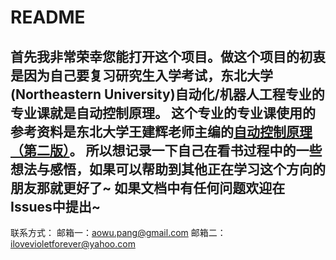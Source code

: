 # README
首先我非常荣幸您能打开这个项目。做这个项目的初衷是因为自己要复习研究生入学考试，东北大学(Northeastern University)自动化/机器人工程专业的专业课就是自动控制原理。
这个专业的专业课使用的参考资料是东北大学王建辉老师主编的[自动控制原理（第二版）](http://product.dangdang.com/23466528.html)。
所以想记录一下自己在看书过程中的一些想法与感悟，如果可以帮助到其他正在学习这个方向的朋友那就更好了~
如果文档中有任何问题欢迎在Issues中提出~
------
联系方式：
  邮箱一：aowu.pang@gmail.com
  邮箱二：ilovevioletforever@yahoo.com
